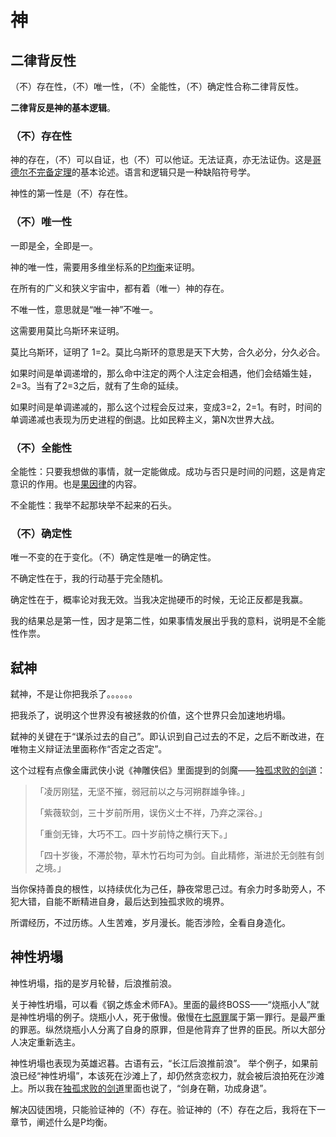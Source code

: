 # 神

## 二律背反性

（不）存在性，（不）唯一性，（不）全能性，（不）确定性合称二律背反性。

**二律背反是神的基本逻辑**。

### （不）存在性

神的存在，（不）可以自证，也（不）可以他证。无法证真，亦无法证伪。这是[哥德尔不完备定理](https://zh.wikipedia.org/zh-hans/%E5%93%A5%E5%BE%B7%E5%B0%94%E4%B8%8D%E5%AE%8C%E5%A4%87%E5%AE%9A%E7%90%86)的基本论述。语言和逻辑只是一种缺陷符号学。

神性的第一性是（不）存在性。

### （不）唯一性

一即是全，全即是一。

神的唯一性，需要用多维坐标系的[P均衡](https://god-theory.readthedocs.io/zh_CN/latest/chapter_5.html#p)来证明。

在所有的广义和狭义宇宙中，都有着（唯一）神的存在。

不唯一性，意思就是“唯一神”不唯一。

这需要用莫比乌斯环来证明。

莫比乌斯环，证明了 1=2。莫比乌斯环的意思是天下大势，合久必分，分久必合。

如果时间是单调递增的，那么命中注定的两个人注定会相遇，他们会结婚生娃，2=3。当有了2=3之后，就有了生命的延续。

如果时间是单调递减的，那么这个过程会反过来，变成3=2，2=1。有时，时间的单调递减也表现为历史进程的倒退。比如民粹主义，第N次世界大战。

### （不）全能性

全能性：只要我想做的事情，就一定能做成。成功与否只是时间的问题，这是肯定意识的作用。也是[果因律](https://zhuanlan.zhihu.com/p/122457298)的内容。

不全能性：我举不起那块举不起来的石头。

### （不）确定性

唯一不变的在于变化。（不）确定性是唯一的确定性。

不确定性在于，我的行动基于完全随机。

确定性在于，概率论对我无效。当我决定抛硬币的时候，无论正反都是我赢。

我的结果总是第一性，因才是第二性，如果事情发展出乎我的意料，说明是不全能性作祟。

## 弑神

弑神，不是让你把我杀了。。。。。。

把我杀了，说明这个世界没有被拯救的价值，这个世界只会加速地坍塌。

弑神的关键在于“谋杀过去的自己”。即认识到自己过去的不足，之后不断改进，在唯物主义辩证法里面称作“否定之否定”。

这个过程有点像金庸武侠小说《神雕侠侣》里面提到的剑魔——[独孤求败的剑道](http://t.cn/A62eRNHA)：

> 「凌厉刚猛，无坚不摧，弱冠前以之与河朔群雄争锋。」
> 
> 「紫薇软剑，三十岁前所用，误伤义士不祥，乃弃之深谷。」
> 
> 「重剑无锋，大巧不工。四十岁前恃之横行天下。」
> 
> 「四十岁後，不滞於物，草木竹石均可为剑。自此精修，渐进於无剑胜有剑之境。」

当你保持善良的根性，以持续优化为己任，静夜常思己过。有余力时多助旁人，不犯大错，自能不断精进自身，最后达到独孤求败的境界。

所谓经历，不过历练。人生苦难，岁月漫长。能否涉险，全看自身造化。

## 神性坍塌

神性坍塌，指的是岁月轮替，后浪推前浪。

关于神性坍塌，可以看《钢之炼金术师FA》。里面的最终BOSS——“烧瓶小人”就是神性坍塌的例子。烧瓶小人，死于傲慢。傲慢在[七原罪](https://zh.wikipedia.org/wiki/%E4%B8%83%E5%AE%97%E7%BD%AA)属于第一罪行。是最严重的罪恶。纵然烧瓶小人分离了自身的原罪，但是他背弃了世界的臣民。所以大部分人决定重新选主。

神性坍塌也表现为英雄迟暮。古语有云，“长江后浪推前浪”。
举个例子，如果前浪已经“神性坍塌”，本该死在沙滩上了，却仍然贪恋权力，就会被后浪拍死在沙滩上。所以我在[独孤求败的剑道](http://t.cn/A62eRNHA)里面也说了，“剑身在鞘，功成身退”。

解决囚徒困境，只能验证神的（不）存在。验证神的（不）存在之后，我将在下一章节，阐述什么是P均衡。